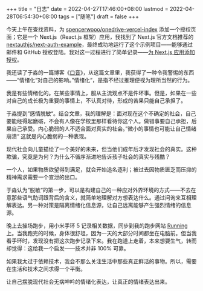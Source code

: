 +++
title = "日志"
date = 2022-04-27T17:46:00+08:00
lastmod = 2022-04-28T06:54:30+08:00
tags = ["随笔"]
draft = false
+++

今天上午在查找资料，为 [spencerwooo/onedrive-vercel-index](https://github.com/spencerwooo/onedrive-vercel-index) 添加一个授权页面；它是一个 Next.js（React.js 框架）应用，我找到了 Next.js 官方文档推荐的 [nextauthjs/next-auth-example](https://github.com/nextauthjs/next-auth-example/)，最终成功地运行了这个示例项目——能够通过邮件和 GitHub 授权登陆。我对这一过程进行了简单记录——[为 Next.js 应用添加授权](/posts/auth-for-nextjs/)。

我还读了于淼的一篇博客《[口音](https://yufree.cn/cn/2022/04/24/accent/)》，从这篇文章里，我获得了一种令我警惕的东西——“情绪化“对自己的影响。”情绪化“，是指不经过推理便视为理所当然的行为。

我是有些情绪化的。在某些事情上，服从主流观点不是件坏事。但是，如果在一些对自己的成长极为重要的事情上，不认真对待，形成的苦果只能自己承担了。

于淼提到”感情脱敏“。结合文章，我的理解是：面对现在这个不确定的社会，自己要能经得起磨砺，不会有人像在学校里那样看待你这个人。做错事要自己承担，后果自己承受。内心脆弱的人不适合面对真实的社会。”微小的事情也可能让自己情绪崩溃“ 这就是内心脆弱的一种表现。

现代社会向儿童描绘了一个美好的未来，但当他们成年后才发现社会的真实。这种欺骗，究竟是为何？为什么不循序渐进地告诉孩子社会的真实与残酷？

一个人，如果物质欲望得到满足，就会开始追名逐利；被过去因物质匮乏而压抑的精神需求需要一个宣泄的出口。

于淼认为”脱敏“的第一步，可以是构建自己的一种应对外界环境的方式——不去在意那些语气助词跟背后的含义，就简单地理解对方想表达什么。通过问询来互相理解表达。另一种对策是隔离情绪化信息源，让自己远离能够产生强烈情绪的信息源。

晚上去操场跑步，用小米手环 5 记录相关数据，同步到我的跑步网站 [Running](https://run.tianheg.xyz/) 上。当我跑完的时候，身体很舒坦，因为一天的大部分时间都坐在电脑前。但当我看手环时，发现没有把这次跑步记录下来。我在跑道上走着，本来想要生气，转而却觉得：这给我一个启发——技术并非 100% 可靠。

如果我太过于依赖技术，我会不那么关注生活中那些真正鲜活的事物。所以，需要在生活和技术之间求得一个平衡。

让自己摆脱现代社会无病呻吟的情绪化表达，让真正的情绪表达出来。
